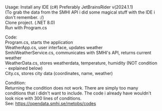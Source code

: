 Usage: Install any IDE (c#) Preferably JetBrainsRider v(2024.1.1)  
(To grab the data from the SMHI API i did some magical stuff with the IDE i don't remember. :/)  
Clone project. (.NET 8.0)  
Run with Program.cs  
  
Code:  
Program.cs, starts the application  
WeatherApp.cs, user interface, updates weather  
SmhiWeatherService.cs, communicates with SMHI's API, returns current weather  
WeatherData.cs, stores weatherdata, temperature, humidity (NOT condition - explained below)  
City.cs, stores city data (coordinates, name, weather) 
  
Condition:  
Returning the condition does not work. There are simply too many conditions that i didn't want to include. The code i already have wouldn't look nice with 300 lines of conditions.  
See: https://opendata.smhi.se/metobs/codes  
